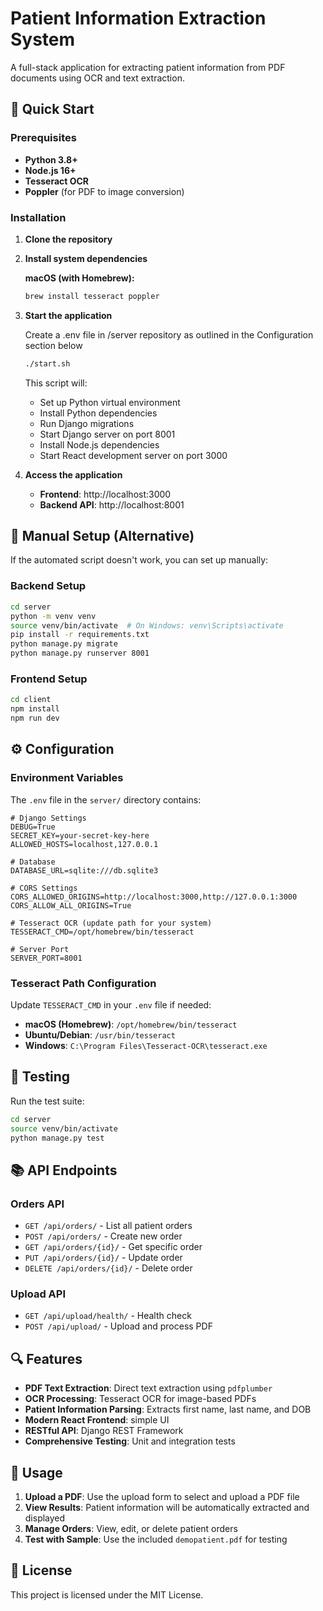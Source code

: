 # Patient Information Extraction System

A full-stack application for extracting patient information from PDF documents using OCR and text extraction.

## 🚀 Quick Start

### Prerequisites

- **Python 3.8+**
- **Node.js 16+**
- **Tesseract OCR**
- **Poppler** (for PDF to image conversion)

### Installation

1. **Clone the repository**

2. **Install system dependencies**
   
   **macOS (with Homebrew):**
   ```bash
   brew install tesseract poppler
   ```

3. **Start the application**
   
   Create a .env file in /server repository as outlined in the Configuration section below
   
   ```bash
   ./start.sh
   ```

   This script will:
   - Set up Python virtual environment
   - Install Python dependencies
   - Run Django migrations
   - Start Django server on port 8001
   - Install Node.js dependencies
   - Start React development server on port 3000

5. **Access the application**
   - **Frontend**: http://localhost:3000
   - **Backend API**: http://localhost:8001

## 🔧 Manual Setup (Alternative)

If the automated script doesn't work, you can set up manually:

### Backend Setup
```bash
cd server
python -m venv venv
source venv/bin/activate  # On Windows: venv\Scripts\activate
pip install -r requirements.txt
python manage.py migrate
python manage.py runserver 8001
```

### Frontend Setup
```bash
cd client
npm install
npm run dev
```

## ⚙️ Configuration

### Environment Variables

The `.env` file in the `server/` directory contains:

```env
# Django Settings
DEBUG=True
SECRET_KEY=your-secret-key-here
ALLOWED_HOSTS=localhost,127.0.0.1

# Database
DATABASE_URL=sqlite:///db.sqlite3

# CORS Settings
CORS_ALLOWED_ORIGINS=http://localhost:3000,http://127.0.0.1:3000
CORS_ALLOW_ALL_ORIGINS=True

# Tesseract OCR (update path for your system)
TESSERACT_CMD=/opt/homebrew/bin/tesseract

# Server Port
SERVER_PORT=8001
```

### Tesseract Path Configuration

Update `TESSERACT_CMD` in your `.env` file if needed:

- **macOS (Homebrew)**: `/opt/homebrew/bin/tesseract`
- **Ubuntu/Debian**: `/usr/bin/tesseract`
- **Windows**: `C:\Program Files\Tesseract-OCR\tesseract.exe`

## 🧪 Testing

Run the test suite:

```bash
cd server
source venv/bin/activate
python manage.py test
```

## 📚 API Endpoints

### Orders API
- `GET /api/orders/` - List all patient orders
- `POST /api/orders/` - Create new order
- `GET /api/orders/{id}/` - Get specific order
- `PUT /api/orders/{id}/` - Update order
- `DELETE /api/orders/{id}/` - Delete order

### Upload API
- `GET /api/upload/health/` - Health check
- `POST /api/upload/` - Upload and process PDF

## 🔍 Features

- **PDF Text Extraction**: Direct text extraction using `pdfplumber`
- **OCR Processing**: Tesseract OCR for image-based PDFs
- **Patient Information Parsing**: Extracts first name, last name, and DOB
- **Modern React Frontend**: simple UI
- **RESTful API**: Django REST Framework
- **Comprehensive Testing**: Unit and integration tests

## 📝 Usage

1. **Upload a PDF**: Use the upload form to select and upload a PDF file
2. **View Results**: Patient information will be automatically extracted and displayed
3. **Manage Orders**: View, edit, or delete patient orders
4. **Test with Sample**: Use the included `demopatient.pdf` for testing


## 📄 License

This project is licensed under the MIT License.

